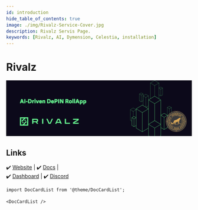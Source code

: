 ```yaml
---
id: introduction
hide_table_of_contents: true
image: ./img/Rivalz-Service-Cover.jpg
description: Rivalz Servis Page.
keywords: [Rivalz, AI, Dymension, Celestia, installation]
---
```

# Rivalz 

![Rivalz](./img/Rivalz-Service.jpg) 

## Links
 ✔️ [Website](https://rivalz.ai/) |
 ✔️ [Docs](https://docs.rivalz.ai/) |  
 ✔️ [Dashboard](https://rivalz.ai?r=mkoltigin) |
 ✔️ [Discord](https://discord.gg/grNNnSBPBG)

```mdx-code-block
import DocCardList from '@theme/DocCardList';

<DocCardList />
```
